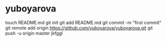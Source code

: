 yuboyarova
==========
touch README.md
git init
git add README.md
git commit -m "first commit"
git remote add origin https://github.com/yuboyarova/yuboyarova.git
git push -u origin master
jkfggl
